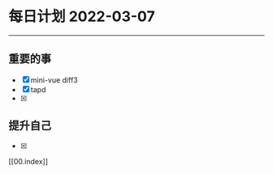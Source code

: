 #  每日计划 2022-03-07
---
## 重要的事
- [x]  mini-vue diff3
- [x]  tapd
- [x]  



## 提升自己
- [x]  
  



[[00.index]]








